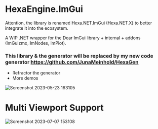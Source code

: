 # HexaEngine.ImGui 
Attention, the library is renamed Hexa.NET.ImGui (Hexa.NET.X) to better integrate it into the ecosystem.

A WIP .NET wrapper for the Dear ImGui library + internal + addons (ImGuizmo, ImNodes, ImPlot).
### This library & the generator will be replaced by my new code generator https://github.com/JunaMeinhold/HexaGen
  
- Refractor the generator
- More demos

  
![Screenshot 2023-05-23 163105](https://github.com/JunaMeinhold/HexaEngine.ImGui/assets/46632782/e15288c5-e0f1-4feb-8589-abd2ca92fffb)

# Multi Viewport Support
![Screenshot 2023-07-07 153108](https://github.com/JunaMeinhold/HexaEngine.ImGui/assets/46632782/efb715f8-2dee-4bd2-8fa5-d1bc2195129a)
